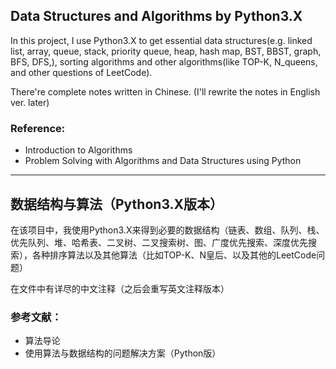 ## Data Structures and Algorithms by Python3.X

In this project, I use Python3.X to get essential data structures(e.g. linked list, array, queue, stack, priority queue, heap, hash map, BST, BBST, graph, BFS, DFS,), sorting algorithms and other algorithms(like TOP-K, N_queens, and other questions of LeetCode).

There're complete notes written in Chinese. (I'll rewrite the notes in English ver. later)

### Reference:

* Introduction to Algorithms
* Problem Solving with Algorithms and Data Structures using Python

------



## 数据结构与算法（Python3.X版本）

在该项目中，我使用Python3.X来得到必要的数据结构（链表、数组、队列、栈、优先队列、堆、哈希表、二叉树、二叉搜索树、图、广度优先搜索、深度优先搜索），各种排序算法以及其他算法（比如TOP-K、N皇后、以及其他的LeetCode问题）

在文件中有详尽的中文注释（之后会重写英文注释版本）

### 参考文献：

* 算法导论
* 使用算法与数据结构的问题解决方案（Python版）


